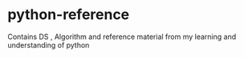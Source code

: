 # python-reference
Contains DS , Algorithm and reference material from my learning and understanding of python
